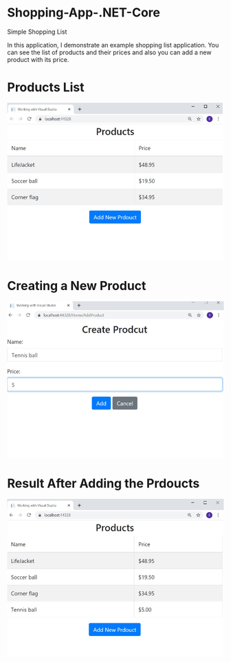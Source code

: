 # Shopping-App-.NET-Core
Simple Shopping List

In this application, I demonstrate an example shopping list application. You can see the list of products and their prices and also you can add a new product with its price. 


# Products List
![alt_text](https://github.com/caginozkaya/Shopping-App-.NET-Core/blob/main/WorkingWithVisualStudio/ProductsPage.jpg?raw=true)

# Creating a New Product

![alt_text](https://github.com/caginozkaya/Shopping-App-.NET-Core/blob/main/WorkingWithVisualStudio/CreateProduct.jpg?raw=true)

# Result After Adding the Prdoucts

![alt_text](https://github.com/caginozkaya/Shopping-App-.NET-Core/blob/main/WorkingWithVisualStudio/Result.jpg?raw=true)
